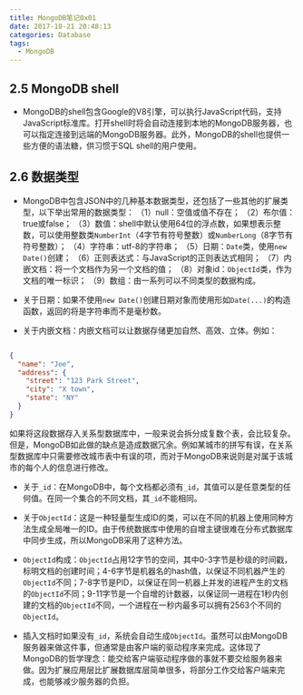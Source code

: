 ```yaml
---
title: MongoDB笔记0x01
date: 2017-10-21 20:48:13
categories: Database
tags:
  - MongoDB
---
```


## 2.5 MongoDB shell

+ MongoDB的shell包含Google的V8引擎，可以执行JavaScript代码，支持JavaScript标准库。打开shell时将会自动连接到本地的MongoDB服务器，也可以指定连接到远端的MongoDB服务器。此外，MongoDB的shell也提供一些方便的语法糖，供习惯于SQL shell的用户使用。

<!-- more -->


## 2.6 数据类型

+ MongoDB中包含JSON中的几种基本数据类型，还包括了一些其他的扩展类型，以下举出常用的数据类型：
（1）null：空值或值不存在；
（2）布尔值：true或false；
（3）数值：shell中默认使用64位的浮点数，如果想表示整数，可以使用整数类`NumberInt`（4字节有符号整数）或`NumberLong`（8字节有符号整数）；
（4）字符串：utf-8的字符串；
（5）日期：`Date`类，使用`new Date()`创建；
（6）正则表达式：与JavaScript的正则表达式相同；
（7）内嵌文档：将一个文档作为另一个文档的值；
（8）对象id：`ObjectId`类，作为文档的唯一标识；
（9）数组：由一系列可以不同类型的数据构成。

+ 关于日期：如果不使用`new Date()`创建日期对象而使用形如`Date(...)`的构造函数，返回的将是字符串而不是毫秒数。

+ 关于内嵌文档：内嵌文档可以让数据存储更加自然、高效、立体。例如：

```json

{
  "name": "Joe",
  "address": {
    "street": "123 Park Street",
    "city": "X town",
    "state": "NY"
  }
}
```

如果将这段数据存入关系型数据库中，一般来说会拆分成复数个表，会比较复杂。但是，MongoDB如此做的缺点是造成数据冗余。例如某城市的拼写有误，在关系型数据库中只需要修改城市表中有误的项，而对于MongoDB来说则是对属于该城市的每个人的信息进行修改。

+ 关于`_id`：在MongoDB中，每个文档都必须有`_id`，其值可以是任意类型的任何值。在同一个集合的不同文档，其`_id`不能相同。

+ 关于`ObjectId`：这是一种轻量型生成ID的类，可以在不同的机器上使用同种方法生成全局唯一的ID。由于传统数据库中使用的自增主键很难在分布式数据库中同步生成，所以MongoDB采用了这种方法。

+ `ObjectId`构成：`ObjectId`占用12字节的空间，其中0-3字节是秒级的时间戳，标明文档的创建时间；4-6字节是机器名的hash值，以保证不同机器产生的`ObjectId`不同；7-8字节是PID，以保证在同一机器上并发的进程产生的文档的`ObjectId`不同；9-11字节是一个自增的计数器，以保证同一进程在1秒内创建的文档的`ObjectId`不同，一个进程在一秒内最多可以拥有2563个不同的`ObjectId`。

+ 插入文档时如果没有`_id`，系统会自动生成`ObjectId`。虽然可以由MongoDB服务器来做这件事，但通常是由客户端的驱动程序来完成。这体现了MongoDB的哲学理念：能交给客户端驱动程序做的事就不要交给服务器来做。因为扩展应用层比扩展数据库层简单很多，将部分工作交给客户端来完成，也能够减少服务器的负担。
